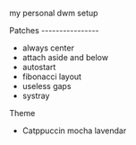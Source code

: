 my personal dwm setup

Patches ----------------
- always center
- attach aside and below
- autostart
- fibonacci layout
- useless gaps
- systray

Theme
- Catppuccin mocha lavendar
